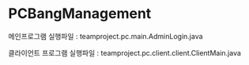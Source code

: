 # PCBangManagement

메인프로그램 실행파일 : teamproject.pc.main.AdminLogin.java

클라이언트 프로그램 실행파일 : teamproject.pc.client.client.ClientMain.java
